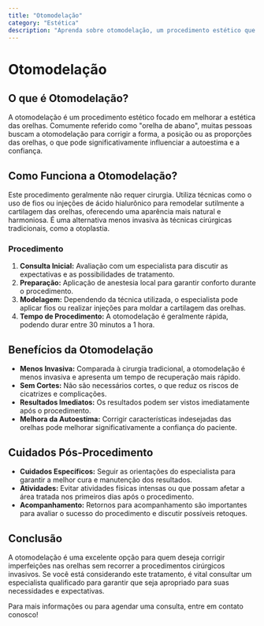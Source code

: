 ```yaml
---
title: "Otomodelação"
category: "Estética"
description: "Aprenda sobre otomodelação, um procedimento estético que melhora a estética das orelhas sem a necessidade de cirurgia, oferecendo uma solução eficaz para 'orelhas de abano'."
---
```

# Otomodelação

## O que é Otomodelação?

A otomodelação é um procedimento estético focado em melhorar a estética das orelhas. Comumente referido como "orelha de abano", muitas pessoas buscam a otomodelação para corrigir a forma, a posição ou as proporções das orelhas, o que pode significativamente influenciar a autoestima e a confiança.

## Como Funciona a Otomodelação?

Este procedimento geralmente não requer cirurgia. Utiliza técnicas como o uso de fios ou injeções de ácido hialurônico para remodelar sutilmente a cartilagem das orelhas, oferecendo uma aparência mais natural e harmoniosa. É uma alternativa menos invasiva às técnicas cirúrgicas tradicionais, como a otoplastia.

### Procedimento

1. **Consulta Inicial:** Avaliação com um especialista para discutir as expectativas e as possibilidades de tratamento.
2. **Preparação:** Aplicação de anestesia local para garantir conforto durante o procedimento.
3. **Modelagem:** Dependendo da técnica utilizada, o especialista pode aplicar fios ou realizar injeções para moldar a cartilagem das orelhas.
4. **Tempo de Procedimento:** A otomodelação é geralmente rápida, podendo durar entre 30 minutos a 1 hora.

## Benefícios da Otomodelação

- **Menos Invasiva:** Comparada à cirurgia tradicional, a otomodelação é menos invasiva e apresenta um tempo de recuperação mais rápido.
- **Sem Cortes:** Não são necessários cortes, o que reduz os riscos de cicatrizes e complicações.
- **Resultados Imediatos:** Os resultados podem ser vistos imediatamente após o procedimento.
- **Melhora da Autoestima:** Corrigir características indesejadas das orelhas pode melhorar significativamente a confiança do paciente.

## Cuidados Pós-Procedimento

- **Cuidados Específicos:** Seguir as orientações do especialista para garantir a melhor cura e manutenção dos resultados.
- **Atividades:** Evitar atividades físicas intensas ou que possam afetar a área tratada nos primeiros dias após o procedimento.
- **Acompanhamento:** Retornos para acompanhamento são importantes para avaliar o sucesso do procedimento e discutir possíveis retoques.

## Conclusão

A otomodelação é uma excelente opção para quem deseja corrigir imperfeições nas orelhas sem recorrer a procedimentos cirúrgicos invasivos. Se você está considerando este tratamento, é vital consultar um especialista qualificado para garantir que seja apropriado para suas necessidades e expectativas.

Para mais informações ou para agendar uma consulta, entre em contato conosco!
